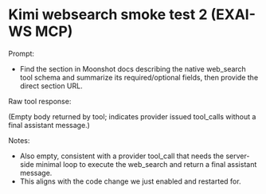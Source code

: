 # Kimi websearch smoke test 2 (EXAI-WS MCP)

Prompt:
- Find the section in Moonshot docs describing the native web_search tool schema and summarize its required/optional fields, then provide the direct section URL.

Raw tool response:

<raw>
(Empty body returned by tool; indicates provider issued tool_calls without a final assistant message.)
</raw>

Notes:
- Also empty, consistent with a provider tool_call that needs the server-side minimal loop to execute the web_search and return a final assistant message.
- This aligns with the code change we just enabled and restarted for.

